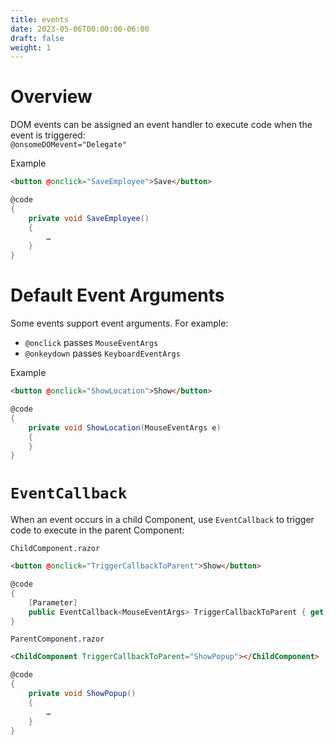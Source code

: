 ```yaml
---
title: events
date: 2023-05-06T00:00:00-06:00
draft: false
weight: 1
---
```


# Overview
DOM events can be assigned an event handler to execute code when the event is triggered:  
`@onsomeDOMevent="Delegate"`
	
Example
```html
<button @onclick="SaveEmployee">Save</button>
```
```cs
@code 
{
    private void SaveEmployee()
    {
        …
    }
}
```
# Default Event Arguments
Some events support event arguments.  For example:
- `@onclick` passes `MouseEventArgs`
- `@onkeydown` passes `KeyboardEventArgs`

Example
```html
<button @onclick="ShowLocation">Show</button>
```
```cs
@code 
{
    private void ShowLocation(MouseEventArgs e)
    {
    }
}
```
# `EventCallback`
When an event occurs in a child Component, use `EventCallback` to trigger code to execute in the parent Component:

`ChildComponent.razor`
```html
<button @onclick="TriggerCallbackToParent">Show</button>
```
```cs
@code
{
    [Parameter]
    public EventCallback<MouseEventArgs> TriggerCallbackToParent { get; set; }
}
```
`ParentComponent.razor`
```html
<ChildComponent TriggerCallbackToParent="ShowPopup"></ChildComponent>
```
```cs
@code
{
    private void ShowPopup()
    {
        …
    }
}
```
